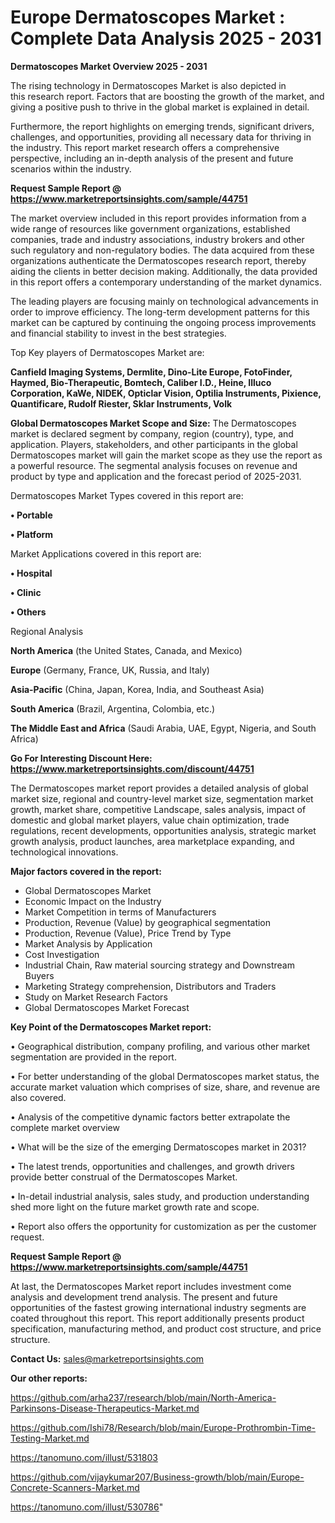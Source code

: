 # Europe Dermatoscopes Market : Complete Data Analysis 2025 - 2031

<Strong> Dermatoscopes Market Overview 2025 - 2031</strong>

The rising technology in Dermatoscopes Market is also depicted in this research report. Factors that are boosting the growth of the market, and giving a positive push to thrive in the global market is explained in detail.

Furthermore, the report highlights on emerging trends, significant drivers, challenges, and opportunities, providing all necessary data for thriving in the industry. This report market research offers a comprehensive perspective, including an in-depth analysis of the present and future scenarios within the industry.

<strong>Request Sample Report @ <a href=https://www.marketreportsinsights.com/sample/44751>https://www.marketreportsinsights.com/sample/44751</a></strong>

The market overview included in this report provides information from a wide range of resources like government organizations, established companies, trade and industry associations, industry brokers and other such regulatory and non-regulatory bodies. The data acquired from these organizations authenticate the Dermatoscopes research report, thereby aiding the clients in better decision making. Additionally, the data provided in this report offers a contemporary understanding of the market dynamics.

The leading players are focusing mainly on technological advancements in order to improve efficiency. The long-term development patterns for this market can be captured by continuing the ongoing process improvements and financial stability to invest in the best strategies.

Top Key players of Dermatoscopes Market are:

<strong>Canfield Imaging Systems, Dermlite, Dino-Lite Europe, FotoFinder, Haymed, Bio-Therapeutic, Bomtech, Caliber I.D., Heine, Illuco Corporation, KaWe, NIDEK, Opticlar Vision, Optilia Instruments, Pixience, Quantificare, Rudolf Riester, Sklar Instruments, Volk</strong>

<strong><b>Global Dermatoscopes Market Scope and Size:</b></strong>
The Dermatoscopes market is declared segment by company, region (country), type, and application. Players, stakeholders, and other participants in the global Dermatoscopes market will gain the market scope as they use the report as a powerful resource. The segmental analysis focuses on revenue and product by type and application and the forecast period of 2025-2031.

Dermatoscopes Market Types covered in this report are:

<strong>•  Portable

•  Platform</strong>

Market Applications covered in this report are:

<strong>•  Hospital

•  Clinic

•  Others</strong> 

Regional Analysis

<strong>North America</strong> (the United States, Canada, and Mexico)

<strong>Europe</strong> (Germany, France, UK, Russia, and Italy)

<strong>Asia-Pacific</strong> (China, Japan, Korea, India, and Southeast Asia)

<strong>South America</strong> (Brazil, Argentina, Colombia, etc.)

<strong>The Middle East and Africa</strong> (Saudi Arabia, UAE, Egypt, Nigeria, and South Africa)

<strong>Go For Interesting Discount Here: <a href=https://www.marketreportsinsights.com/discount/44751>https://www.marketreportsinsights.com/discount/44751</a></strong>

The Dermatoscopes market report provides a detailed analysis of global market size, regional and country-level market size, segmentation market growth, market share, competitive Landscape, sales analysis, impact of domestic and global market players, value chain optimization, trade regulations, recent developments, opportunities analysis, strategic market growth analysis, product launches, area marketplace expanding, and technological innovations.

<strong><b>Major factors covered in the report:</b></strong>
<ul>
  <li>Global Dermatoscopes Market </li>
  <li>Economic Impact on the Industry</li>
  <li>Market Competition in terms of Manufacturers</li>
  <li>Production, Revenue (Value) by geographical segmentation</li>
  <li>Production, Revenue (Value), Price Trend by Type</li>
  <li>Market Analysis by Application</li>
  <li>Cost Investigation</li>
  <li>Industrial Chain, Raw material sourcing strategy and Downstream Buyers</li>
  <li>Marketing Strategy comprehension, Distributors and Traders</li>
  <li>Study on Market Research Factors</li>
  <li>Global Dermatoscopes Market Forecast</li>
</ul>

<strong><b>Key Point of the Dermatoscopes Market report:</b></strong>

• Geographical distribution, company profiling, and various other market segmentation are provided in the report.

• For better understanding of the global Dermatoscopes market status, the accurate market valuation which comprises of size, share, and revenue are also covered.

• Analysis of the competitive dynamic factors better extrapolate the complete market overview

• What will be the size of the emerging Dermatoscopes market in 2031?

• The latest trends, opportunities and challenges, and growth drivers provide better construal of the Dermatoscopes Market.

• In-detail industrial analysis, sales study, and production understanding shed more light on the future market growth rate and scope.

• Report also offers the opportunity for customization as per the customer request.

<strong>Request Sample Report @ <a href=https://www.marketreportsinsights.com/sample/44751>https://www.marketreportsinsights.com/sample/44751</a></strong>

At last, the Dermatoscopes Market report includes investment come analysis and development trend analysis. The present and future opportunities of the fastest growing international industry segments are coated throughout this report. This report additionally presents product specification, manufacturing method, and product cost structure, and price structure.

<strong>Contact Us:</strong>
sales@marketreportsinsights.com

<strong>Our other reports:</strong>

<a href=https://github.com/arha237/research/blob/main/North-America-Parkinsons-Disease-Therapeutics-Market.md>https://github.com/arha237/research/blob/main/North-America-Parkinsons-Disease-Therapeutics-Market.md</a>

<a href=https://github.com/Ishi78/Research/blob/main/Europe-Prothrombin-Time-Testing-Market.md>https://github.com/Ishi78/Research/blob/main/Europe-Prothrombin-Time-Testing-Market.md</a>

<a href=https://tanomuno.com/illust/531803>https://tanomuno.com/illust/531803</a>

<a href=https://github.com/vijaykumar207/Business-growth/blob/main/Europe-Concrete-Scanners-Market.md>https://github.com/vijaykumar207/Business-growth/blob/main/Europe-Concrete-Scanners-Market.md</a>

<a href=https://tanomuno.com/illust/530786>https://tanomuno.com/illust/530786</a>"
